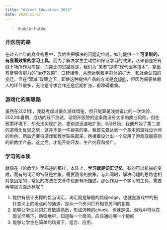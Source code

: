 ```yaml
---
title: "Albert Education 2023"
date: 2023-11-27
---
```


> Build in Public

### 开医院的路

在过去七年的商业构思中，我始终把解决的问题定位成，如何提供一个**可复制的、有显著效果的学习工具**，而为了解决学生主动性和保证学习的效果，从来都是把有线下场所作为前提，而类比的思路就是，我们为“患者”提供“现代医学技术”，拿出有足够信服力的“治疗效果”，口碑相传，从而达到服务群体的扩大，和社会认知的变迁。但在“双减”政策之下，即使这种提供产品的方式是[合规的](https://edu.sina.cn/zxx/zxxzx/2023-09-18/detail-imznazyk5260630.d.html)，但因为需要依赖人的环节很多，无论是寻求合作还是后期扩张，都障碍重重。

### 游戏化的新思路

虽然在2021年，我就考虑过很久游戏借鉴，但只能算是浅尝辄止的一次体验，2023年暑期，成功的线下测试，证明开医院的这条路没有太多的商业风险，但在政策环境下，却无法实现扩张，更别说迅速地扩张。8月开始，我便开始了第二波的游戏化反思之旅，这并不是一件容易的事，我首先要达到一个基本的游戏设计师的角色，然后还要将游戏和教学联系起来，再接着设计出一个应用了游戏底层原则的新教学产品。这之后，才能开始开发、生产内容和推广。

### 学习的本质

就像在《论教学》里描述的那样，本质上，**学习就是词汇记忆**，有的可以机械的变成，而有的词汇的特征是抽象，需要高级的抽象。与此同时，解决问题的思路也相对是固定的，常见的方法在文章中也都有所描述，那么作为一个学习的工具，需要再哪些方面达标呢？

1. 提供有统计支撑的恰当词汇，词汇就是解题的路径edge，也就是游戏中的拓扑意义上的地点间的通道，是从一个房间打开相邻房间的钥匙
1. 能够让学生对词汇有敏感熟悉，形成流畅的chunk，也就是说，游戏中可以在暗光环境下，熟稔地牢，知道每一个房间，应该通向哪一个房间
1. 能够让学生在简单的场景下，组合、应用、